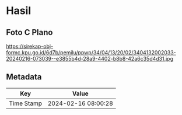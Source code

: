 # Hasil

## Foto C Plano

https://sirekap-obj-formc.kpu.go.id/6d7b/pemilu/ppwp/34/04/13/20/02/3404132002033-20240216-073039--e3855b4d-28a9-4402-b8b8-42a6c35d4d31.jpg


## Metadata

| Key        | Value               |
| ---------- | ------------------- |
| Time Stamp | 2024-02-16 08:00:28 |



